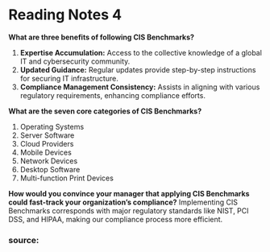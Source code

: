 # Reading Notes 4

**What are three benefits of following CIS Benchmarks?**
1. **Expertise Accumulation:** Access to the collective knowledge of a global IT and cybersecurity community.
2. **Updated Guidance:** Regular updates provide step-by-step instructions for securing IT infrastructure.
3. **Compliance Management Consistency:** Assists in aligning with various regulatory requirements, enhancing compliance efforts.

**What are the seven core categories of CIS Benchmarks?**
1. Operating Systems
2. Server Software
3. Cloud Providers
4. Mobile Devices
5. Network Devices
6. Desktop Software
7. Multi-function Print Devices

**How would you convince your manager that applying CIS Benchmarks could fast-track your organization’s compliance?**
Implementing CIS Benchmarks corresponds with major regulatory standards like NIST, PCI DSS, and HIPAA, making our compliance process more efficient.

### source: 